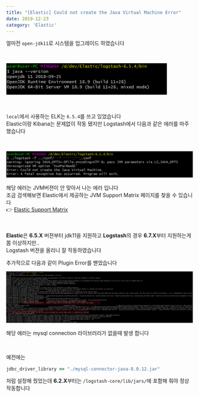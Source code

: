 ```yaml
---
title: "[Elastic] Could not create the Java Virtual Machine Error"
date: 2019-12-23
category: 'Elastic'
---
```


얼마전 `open-jdk11`로 시스템을 업그레이드 하였습니다  

<br/>

![open-jdk11](./images/java-jdk11.PNG)


<br/>

`local`에서 사용하는 ELK는 `6.5.4`를 쓰고 있었습니다  
Elastic이랑 Kibana는 문제없이 작동 됐지만 Logstash에서 다음과 같은 에러를 마주 했습니다  

<br/>

![logstash jvm error](./images/logstash-jvm-error.PNG)

해당 <span class='red_font'>에러</span>는 JVM버젼이 안 맞아서 나는 에러 입니다  
조금 검색해보면 Elastic에서 제공하는 JVM Support Matrix 페이지를 찾을 수 있습니다  
:point_right: [Elastic Support Matrix](https://www.elastic.co/kr/support/matrix#matrix_jvm) 

<br/>

**Elastic**은 **6.5.X** 버젼부터 jdk11을 지원하고 **Logstash**의 경우 **6.7.X**부터 지원하는게 쫌 이상하지만..  
Logstash 버젼을 올리니 잘 작동하였습니다  

추가적으로 다음과 같이 Plugin Error를 밷었습니다  

![logstash jdbc error](./images/logstash-jdbc-error.PNG)  

해당 에러는 mysql connection 라이브러리가 없을때 발생 합니다  

<br/>

예전에는  

```ruby
jdbc_driver_library => "./mysql-connector-java-8.0.12.jar"
```
처럼 설정해 줬었는데 **6.2.X**부터는 `/logstash-core/lib/jars/`에 포함해 줘야 정상 작동합니다  




